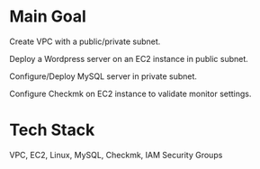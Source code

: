 Main Goal
===============================================================

Create VPC with a public/private subnet.

Deploy a Wordpress server on an EC2 instance in public subnet.

Configure/Deploy MySQL server in private subnet.

Configure Checkmk on EC2 instance to validate monitor settings.



Tech Stack
===============================================================

VPC, EC2, Linux, MySQL, Checkmk, IAM Security Groups
